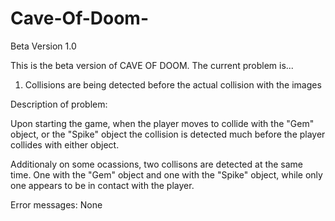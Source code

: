 # Cave-Of-Doom-
Beta Version 1.0

This is the beta version of CAVE OF DOOM. 
The current problem is...

 1. Collisions are being detected before the actual collision with the images
 
 Description of problem:
 
 Upon starting the game, when the player moves to collide with the "Gem" object, or the "Spike" object the collision
 is detected much before the player collides with either object.
 
 Additionaly on some ocassions, two collisons are detected at the same time. One with the "Gem" object
 and one with the "Spike" object, while only one appears to be in contact with the player.
 
 Error messages: 
 None

